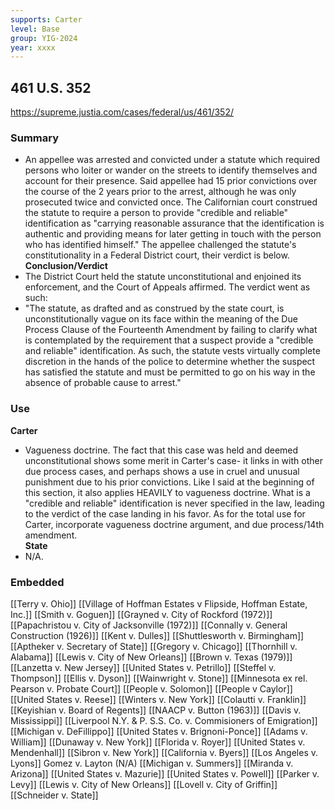 ```yaml
---
supports: Carter
level: Base
group: YIG-2024
year: xxxx
---
```

##  461 U.S.  352

https://supreme.justia.com/cases/federal/us/461/352/
### Summary
* An appellee was arrested and convicted under a statute which required persons who loiter or wander on the streets to identify themselves and account for their presence. Said appellee had 15 prior convictions over the course of the 2 years prior to the arrest, although he was only prosecuted twice and convicted once. The Californian court construed the statute to require a person to provide "credible and reliable" identification as "carrying reasonable assurance that the identification is authentic and providing means for later getting in touch with the person who has identified himself." The appellee challenged the statute's constitutionality in a Federal District court, their verdict is below.
**Conclusion/Verdict**
* The District Court held the statute unconstitutional and enjoined its enforcement, and the Court of Appeals affirmed. The verdict went as such:
* "The statute, as drafted and as construed by the state court, is unconstitutionally vague on its face within the meaning of the Due Process Clause of the Fourteenth Amendment by failing to clarify what is contemplated by the requirement that a suspect provide a "credible and reliable" identification. As such, the statute vests virtually complete discretion in the hands of the police to determine whether the suspect has satisfied the statute and must be permitted to go on his way in the absence of probable cause to arrest."

### Use
**Carter**
* Vagueness doctrine. The fact that this case was held and deemed unconstitutional shows some merit in Carter's case- it links in with other due process cases, and perhaps shows a use in cruel and unusual punishment due to his prior convictions. Like I said at the beginning of this section, it also applies HEAVILY to vagueness doctrine. What is a "credible and reliable" identification is never specified in the law, leading to the verdict of the case landing in his favor. As for the total use for Carter, incorporate vagueness doctrine argument, and due process/14th amendment.          
**State** 
* N/A.
### Embedded

[[Terry v. Ohio]]
[[Village of Hoffman Estates v Flipside, Hoffman Estate, Inc.]]
[[Smith v. Goguen]]
[[Grayned v. City of Rockford (1972)]]
[[Papachristou v. City of Jacksonville (1972)]]
[[Connally v. General Construction (1926)]]
[[Kent v. Dulles]]
[[Shuttlesworth v. Birmingham]]
[[Aptheker v. Secretary of State]]
[[Gregory v. Chicago]]
[[Thornhill v. Alabama]]
[[Lewis v. City of New Orleans]]
[[Brown v. Texas (1979)]]
[[Lanzetta v. New Jersey]]
[[United States v. Petrillo]]
[[Steffel v. Thompson]]
[[Ellis v. Dyson]]
[[Wainwright v. Stone]]
[[Minnesota ex rel. Pearson v. Probate Court]]
[[People v. Solomon]]
[[People v Caylor]]
[[United States v. Reese]]
[[Winters v. New York]]
[[Colautti v. Franklin]]
[[Keyishian v. Board of Regents]]
[[NAACP v. Button (1963)]]
[[Davis v. Mississippi]]
[[Liverpool N.Y. & P. S.S. Co. v. Commisioners of Emigration]]
[[Michigan v. DeFillippo]]
[[United States v. Brignoni-Ponce]]
[[Adams v. William]]
[[Dunaway v. New York]]
[[Florida v. Royer]]
[[United States v. Mendenhall]]
[[Sibron v. New York]]
[[California v. Byers]]
[[Los Angeles v. Lyons]]
Gomez v. Layton (N/A)
[[Michigan v. Summers]]
[[Miranda v. Arizona]]
[[United States v. Mazurie]]
[[United States v. Powell]]
[[Parker v. Levy]]
[[Lewis v. City of New Orleans]]
[[Lovell v. City of Griffin]]
[[Schneider v. State]]
